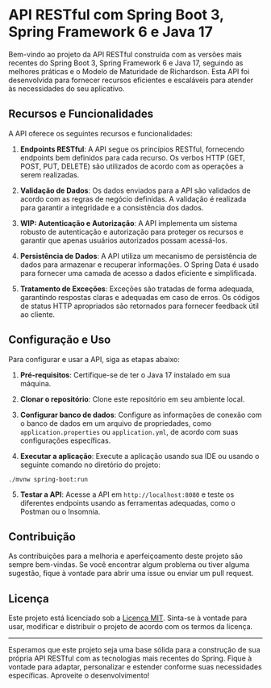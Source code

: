 # API RESTful com Spring Boot 3, Spring Framework 6 e Java 17

Bem-vindo ao projeto da API RESTful construída com as versões mais recentes do Spring Boot 3, Spring Framework 6 e Java 17, seguindo as melhores práticas e o Modelo de Maturidade de Richardson. Esta API foi desenvolvida para fornecer recursos eficientes e escaláveis para atender às necessidades do seu aplicativo.

## Recursos e Funcionalidades

A API oferece os seguintes recursos e funcionalidades:

1. **Endpoints RESTful**: A API segue os princípios RESTful, fornecendo endpoints bem definidos para cada recurso. Os verbos HTTP (GET, POST, PUT, DELETE) são utilizados de acordo com as operações a serem realizadas.

2. **Validação de Dados**: Os dados enviados para a API são validados de acordo com as regras de negócio definidas. A validação é realizada para garantir a integridade e a consistência dos dados.

3. **WIP: Autenticação e Autorização**: A API implementa um sistema robusto de autenticação e autorização para proteger os recursos e garantir que apenas usuários autorizados possam acessá-los.

4. **Persistência de Dados**: A API utiliza um mecanismo de persistência de dados para armazenar e recuperar informações. O Spring Data é usado para fornecer uma camada de acesso a dados eficiente e simplificada.

5. **Tratamento de Exceções**: Exceções são tratadas de forma adequada, garantindo respostas claras e adequadas em caso de erros. Os códigos de status HTTP apropriados são retornados para fornecer feedback útil ao cliente.

## Configuração e Uso

Para configurar e usar a API, siga as etapas abaixo:

1. **Pré-requisitos**: Certifique-se de ter o Java 17 instalado em sua máquina.

2. **Clonar o repositório**: Clone este repositório em seu ambiente local.

3. **Configurar banco de dados**: Configure as informações de conexão com o banco de dados em um arquivo de propriedades, como `application.properties` ou `application.yml`, de acordo com suas configurações específicas.

4. **Executar a aplicação**: Execute a aplicação usando sua IDE ou usando o seguinte comando no diretório do projeto:

```
./mvnw spring-boot:run
```

5. **Testar a API**: Acesse a API em `http://localhost:8080` e teste os diferentes endpoints usando as ferramentas adequadas, como o Postman ou o Insomnia.

## Contribuição

As contribuições para a melhoria e aperfeiçoamento deste projeto são sempre bem-vindas. Se você encontrar algum problema ou tiver alguma sugestão, fique à vontade para abrir uma issue ou enviar um pull request.

## Licença

Este projeto está licenciado sob a [Licença MIT](https://opensource.org/licenses/MIT). Sinta-se à vontade para usar, modificar e distribuir o projeto de acordo com os termos da licença.

---

Esperamos que este projeto seja uma base sólida para a construção de sua própria API RESTful com as tecnologias mais recentes do Spring. Fique à vontade para adaptar, personalizar e estender conforme suas necessidades específicas. Aproveite o desenvolvimento!
